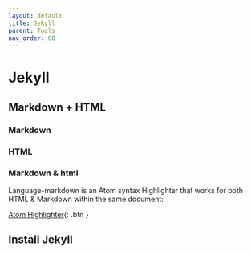 ```yaml
---
layout: default
title: Jekyll
parent: Tools
nav_order: 60
---
```


# Jekyll

## Markdown + HTML

### Markdown

### HTML

### Markdown & html

Language-markdown is an Atom syntax Highlighter that works for both HTML & Markdown within the same document:

[Atom Highlighter](https://atom.io/packages/language-markdown){: .btn }

## Install Jekyll
